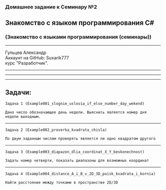 ### Домашнее задание к Семинару №2
## Знакомство с языком программирования С#
### (Знакомство с языками программирования (семинары))
---
Гульцев Александр  
Аккаунт на GitHub: Suxarik777  
курс "Разработчик".

---
---
---
## Задачи:

    Задача 1 (Example001_slognie_uslovia_if_else_number_day_wekend) 

    Дано число обозначающее день недели. Выяснить является номер дня недели выходным.
---
    Задача 2 (Example002_proverka_kvadrata_chisla) 

    По двум заданным числам проверять является ли одно квадратом другого
---
    Задача 3 (Example003_diapazon_dlia_coordinat_X_Y_beskonechnost) 

    Задать номер четверти, показать диапазоны для возможных координат
---
    Задача 4 (Example004_distance_A_i_B_v_2D_3D_poisk_kvadrata_i_kornia) 

    Найти расстояние между точками в пространстве 2D/3D